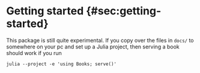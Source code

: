 # Getting started {#sec:getting-started} 

This package is still quite experimental.
If you copy over the files in `docs/` to somewhere on your pc and set up a Julia project, then serving a book should work if you run

```
julia --project -e 'using Books; serve()'
```
